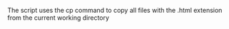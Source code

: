 The script uses the cp command to copy all files with the .html extension from the current working directory
